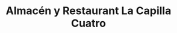---
title: "Almacén y Restaurant La Capilla Cuatro"
url: /pichidegua/almacen-y-restaurant-la-capilla-cuatro/
shop: comodidad
---